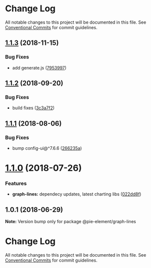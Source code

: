 # Change Log

All notable changes to this project will be documented in this file.
See [Conventional Commits](https://conventionalcommits.org) for commit guidelines.

## [1.1.3](https://github.com/pie-framework/pie-elements/compare/@pie-element/graph-lines@1.1.2...@pie-element/graph-lines@1.1.3) (2018-11-15)


### Bug Fixes

* add generate.js ([7953997](https://github.com/pie-framework/pie-elements/commit/7953997))





<a name="1.1.2"></a>
## [1.1.2](https://github.com/pie-framework/pie-elements/compare/@pie-element/graph-lines@1.1.1...@pie-element/graph-lines@1.1.2) (2018-09-20)


### Bug Fixes

* build fixes ([3c3a7f2](https://github.com/pie-framework/pie-elements/commit/3c3a7f2))





<a name="1.1.1"></a>
## [1.1.1](https://github.com/pie-framework/pie-elements/compare/@pie-element/graph-lines@1.1.0...@pie-element/graph-lines@1.1.1) (2018-08-06)


### Bug Fixes

* bump config-ui@^7.6.6 ([266235a](https://github.com/pie-framework/pie-elements/commit/266235a))




<a name="1.1.0"></a>
# [1.1.0](https://github.com/pie-framework/pie-elements/compare/@pie-element/graph-lines@1.0.1...@pie-element/graph-lines@1.1.0) (2018-07-26)


### Features

* **graph-lines:** dependecy updates, latest charting libs ([022dd8f](https://github.com/pie-framework/pie-elements/commit/022dd8f))




<a name="1.0.1"></a>
## 1.0.1 (2018-06-29)




**Note:** Version bump only for package @pie-element/graph-lines

# Change Log

All notable changes to this project will be documented in this file.
See [Conventional Commits](https://conventionalcommits.org) for commit guidelines.
